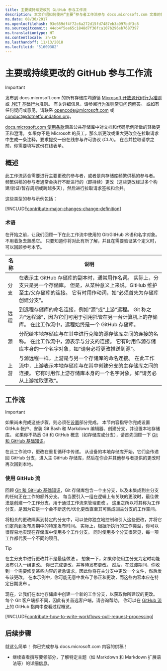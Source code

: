 ```yaml
---
title: 主要或持续更改的 GitHub 参与工作流
description: 本文介绍如何使用“主要”参与者工作流参与 docs.microsoft.com 文章的供稿。
ms.date: 08/30/2017
ms.openlocfilehash: 93e659df4f72c6a272d15fd7487eb3a997bdf3c8
ms.sourcegitcommit: 44eb4f5ee65c1848d7f36fca107b296eb7687397
ms.translationtype: HT
ms.contentlocale: zh-CN
ms.lasthandoff: 11/13/2018
ms.locfileid: "51609382"
---
```

# <a name="github-contribution-workflow-for-major-or-long-running-changes"></a>主要或持续更改的 GitHub 参与工作流

> [!IMPORTANT]
> 发布到 docs.microsoft.com 的所有存储库均遵循 [Microsoft 开放源代码行为准则](https://opensource.microsoft.com/codeofconduct/)或 [.NET 基础行为准则](https://dotnetfoundation.org/code-of-conduct)。 有关详细信息，请参阅[行为准则常见问题解答](https://opensource.microsoft.com/codeofconduct/faq/)。 或如有任何疑问或意见，请联系 [opencode@microsoft.com](mailto:opencode@microsoft.com) 或 [conduct@dotnetfoundation.org](mailto:conduct@dotnetfoundation.org)。<br>
>
> [docs.microsoft.com 使用条款](https://docs.microsoft.com/legal/termsofuse)涵盖公共存储库中对文档和代码示例所做的轻微更正和澄清。 如果你不是 Microsoft 的员工，那么新更改或重大更改会在拉取请求中生成一条注释，要求提交一份在线参与许可协议 (CLA)。 在合并拉取请求之前，你需要填写这份在线表单。

## <a name="overview"></a>概述

此工作流适合需要进行主要更改的参与者，或者是向存储库频繁供稿的参与者。 频繁供稿的参与者通常会执行不断进行的（即持续）更改（这些更改经过多个构建/验证/暂存周期或跨越多天），然后进行拉取请求签核和合并。

这些类型的参与示例包括：

[!INCLUDE[contribute-major-changes-change-definition](includes/contribute-how-to-write-workflows-major-change-definition.md)]

### <a name="terminology"></a>术语

在开始之前，让我们回顾一下在此工作流中使用的 Git/GitHub 术语和名字对象。 不用着急去熟悉它。 只要知道你将对此有所了解，并且在需要验证某个定义时，可以回顾参考本节。

| 名称 | 说明 |
|-----------|-------------|
|分支|在表示主 GitHub 存储库的副本时，通常用作名词。 实际上，分支只是另一个存储库。 但是，从某种意义上来说，GitHub 维护至主/父存储库的连接。 它有时用作动词，如“必须首先为存储库创建分支”。|
|远程|到远程存储库的命名连接，例如“源”或“上游”远程。 Git 称之为“远程源”，因为它们可用于引用托管在另一台计算机上的存储库。 在此工作流中，远程始终是一个 GitHub 存储库。|
|源|分配给本地存储库与在其中进行克隆的源存储库之间的连接的名称。 在此工作流中，源表示与分支的连接。 它有时用作源存储库本身的一个名字对象，如“请务必将更改推送到源”。|
|上游|与源远程一样，上游是与另一个存储库的命名连接。 在此工作流中，上游表示本地存储库与在其中创建分支的主存储库之间的连接。 它有时用作上游存储库本身的一个名字对象，如“请务必从上游拉取更改”。|

## <a name="workflow"></a>工作流

>[!IMPORTANT]
> 如果尚未完成这些步骤，则必须在[设置](get-started-setup-github.md)部分完成。 本节内容指导你完成设置 GitHub 帐户、安装 Git Bash 和 Markdown 编辑器、创建分支，并设置本地存储库。 如果你不熟悉 Git 和 GitHub 概念（如存储库或分支），请首先回顾一下 [Git 和 GitHub 基础知识](git-github-fundamentals.md)。

在此工作流中，更改在重复循环中传递。 从设备的本地存储库开始，它们会传递回 GitHub 分支，进入主 GitHub 存储库，然后在你合并其他参与者提供的更改时再次回到本地。

### <a name="use-github-flow"></a>使用 GitHub 流

回顾 [Git 和 GitHub 基础知识](git-github-fundamentals.md#git)，Git 存储库包含一个主分支，以及未集成到主分支的任何正在工作的额外分支。 每当要引入一组在逻辑上有关联的更改时，最佳做法是创建一个工作分支，用于通过工作流来管理更改  。 这里之所以将其称为工作分支，是因为它是一个会不断迭代/优化更改直至其可集成回主分支的工作空间。

将相关的更改隔离到特定的分支中，可以使你独立地控制和引入这些更改，并将它们定向到发布周期中的特定发布时间。 实际上，根据所执行的工作类型，你可以很容易地实现在存储库中使用多个工作分支。 同时使用多个分支很常见，每一项工作都代表一个不同的项目。

>[!TIP]
>在主分支中进行更改并不是最佳做法  。 想象一下，如果你使用主分支为定时功能发布引入一组更改。 你已完成更改，并等待发布更改。 然后，在过渡期间，你收到一个需要修复某些内容的紧急请求，因此你将在主分支中更改一个文件，然后发布该更改。 在本示例中，你可能无意中发布了修正和更改，而这些内容本应在特定日期发布  。

现在，让我们在本地存储库中创建一个新的工作分支，以获取你所建议的更改。 每个 Git 客户端都不同，因此有关首选客户端，请咨询帮助。 你可以在 [GitHub 流](https://guides.github.com/introduction/flow/)上的 GitHub 指南中查看过程概览。

[!INCLUDE[contribute-how-to-write-workflows-pull-request-processing](includes/contribute-how-to-write-workflows-pull-request-processing.md)]

## <a name="next-steps"></a>后续步骤

就这么简单！ 你已完成参与 docs.microsoft.com 内容的供稿！

- 继续查看撰写要领部分，了解特定主题（如 Markdown 和 Markdown 扩展语法等）的详细信息。

